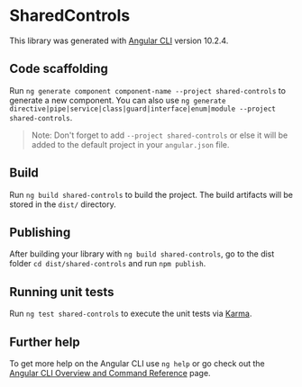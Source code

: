 # SharedControls

This library was generated with [Angular CLI](https://github.com/angular/angular-cli) version 10.2.4.

## Code scaffolding

Run `ng generate component component-name --project shared-controls` to generate a new component. You can also use `ng generate directive|pipe|service|class|guard|interface|enum|module --project shared-controls`.
> Note: Don't forget to add `--project shared-controls` or else it will be added to the default project in your `angular.json` file. 

## Build

Run `ng build shared-controls` to build the project. The build artifacts will be stored in the `dist/` directory.

## Publishing

After building your library with `ng build shared-controls`, go to the dist folder `cd dist/shared-controls` and run `npm publish`.

## Running unit tests

Run `ng test shared-controls` to execute the unit tests via [Karma](https://karma-runner.github.io).

## Further help

To get more help on the Angular CLI use `ng help` or go check out the [Angular CLI Overview and Command Reference](https://angular.io/cli) page.

